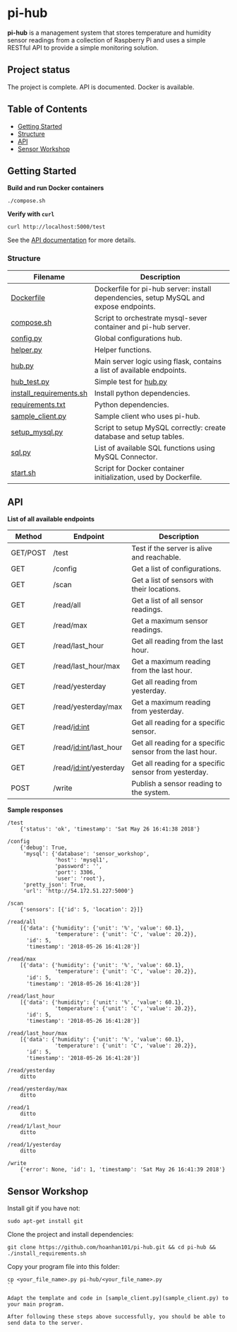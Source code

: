 # pi-hub

**pi-hub** is a management system that stores temperature and humidity sensor readings from a 
collection of Raspberry Pi and uses a simple RESTful API to provide a simple monitoring solution.

## Project status

The project is complete. API is documented. Docker is available.

## Table of Contents

- [Getting Started](#getting-started)
- [Structure](#structure)
- [API](#api)
- [Sensor Workshop](#sensor-workshop)

## Getting Started

**Build and run Docker containers**
```
./compose.sh
```

**Verify with `curl`**
```
curl http://localhost:5000/test
```

See the [API documentation](#api) for more details.

### Structure

Filename | Description
--- | ---
[Dockerfile](Dockerfile) | Dockerfile for pi-hub server: install dependencies, setup MySQL and expose endpoints.
[compose.sh](compose.sh) | Script to orchestrate mysql-sever container and pi-hub server.
[config.py](config.py) | Global configurations hub.
[helper.py](helper.py) | Helper functions.
[hub.py](hub.py) | Main server logic using flask, contains a list of available endpoints.
[hub_test.py](hub_test.py) | Simple test for [hub.py](hub.py)
[install_requirements.sh](install_requirements.sh) | Install python dependencies.
[requirements.txt](requirements.txt) | Python dependencies.
[sample_client.py](sample_client.py) | Sample client who uses pi-hub.
[setup_mysql.py](setup_mysql.py) | Script to setup MySQL correctly: create database and setup tables.
[sql.py](sql.py) | List of available SQL functions using MySQL Connector.
[start.sh](start.sh) | Script for Docker container initialization, used by Dockerfile.

## API

**List of all available endpoints**

Method | Endpoint | Description
--- | --- | ---
GET/POST | /test | Test if the server is alive and reachable.
GET | /config | Get a list of configurations.
GET | /scan | Get a list of sensors with their locations.
GET | /read/all | Get a list of all sensor readings.
GET | /read/max | Get a maximum sensor readings.
GET | /read/last_hour | Get all reading from the last hour.
GET | /read/last_hour/max | Get a maximum reading from the last hour.
GET | /read/yesterday | Get all reading from yesterday.
GET | /read/yesterday/max | Get a maximum reading from yesterday.
GET | /read/<id:int> | Get all reading for a specific sensor.
GET | /read/<id:int>/last_hour | Get all reading for a specific sensor from the last hour.
GET | /read/<id:int>/yesterday | Get all reading for a specific sensor from yesterday.
POST | /write | Publish a sensor reading to the system.

**Sample responses**

```
/test
    {'status': 'ok', 'timestamp': 'Sat May 26 16:41:38 2018'}

/config
    {'debug': True,
     'mysql': {'database': 'sensor_workshop',
               'host': 'mysql1',
               'password': '',
               'port': 3306,
               'user': 'root'},
     'pretty_json': True,
     'url': 'http://54.172.51.227:5000'}

/scan
    {'sensors': [{'id': 5, 'location': 2}]}

/read/all
    [{'data': {'humidity': {'unit': '%', 'value': 60.1},
               'temperature': {'unit': 'C', 'value': 20.2}},
      'id': 5,
      'timestamp': '2018-05-26 16:41:28'}]

/read/max
    [{'data': {'humidity': {'unit': '%', 'value': 60.1},
               'temperature': {'unit': 'C', 'value': 20.2}},
      'id': 5,
      'timestamp': '2018-05-26 16:41:28'}]

/read/last_hour
    [{'data': {'humidity': {'unit': '%', 'value': 60.1},
               'temperature': {'unit': 'C', 'value': 20.2}},
      'id': 5,
      'timestamp': '2018-05-26 16:41:28'}]

/read/last_hour/max
    [{'data': {'humidity': {'unit': '%', 'value': 60.1},
               'temperature': {'unit': 'C', 'value': 20.2}},
      'id': 5,
      'timestamp': '2018-05-26 16:41:28'}]

/read/yesterday
    ditto

/read/yesterday/max
    ditto

/read/1
    ditto

/read/1/last_hour
    ditto

/read/1/yesterday
    ditto

/write
    {'error': None, 'id': 1, 'timestamp': 'Sat May 26 16:41:39 2018'}
```

## Sensor Workshop

Install git if you have not:
```
sudo apt-get install git
```

Clone the project and install dependencies:
```
git clone https://github.com/hoanhan101/pi-hub.git && cd pi-hub && ./install_requirements.sh
```

Copy your program file into this folder:
```
cp <your_file_name>.py pi-hub/<your_file_name>.py
``

Adapt the template and code in [sample_client.py](sample_client.py) to your main program.

After following these steps above successfully, you should be able to send data to the server.
